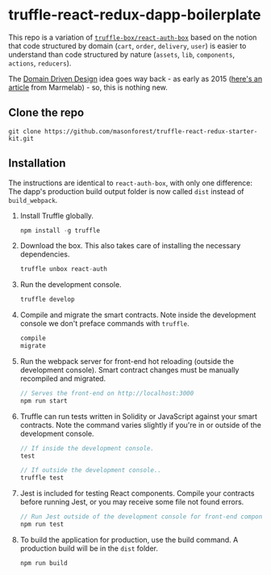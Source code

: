 # truffle-react-redux-dapp-boilerplate
This repo is a variation of [`truffle-box/react-auth-box`](https://github.com/truffle-box/react-auth-box/) based on the notion that code structured by domain (`cart`, `order`, `delivery`, `user`) is easier to understand than code structured by nature (`assets`, `lib`, `components`, `actions`, `reducers`).

The [Domain Driven Design](https://medium.com/@hassan.djirdeh/domain-driven-react-redux-a474ecf7d126) idea goes way back - as early as 2015 ([here's an article](https://marmelab.com/blog/2015/12/17/react-directory-structure.html) from Marmelab) - so, this is nothing new.

## Clone the repo
```
git clone https://github.com/masonforest/truffle-react-redux-starter-kit.git
```

## Installation
The instructions are identical to `react-auth-box`, with only one difference: The dapp's production build output folder is now called `dist` instead of `build_webpack`.

1. Install Truffle globally.
    ```javascript
    npm install -g truffle
    ```

2. Download the box. This also takes care of installing the necessary dependencies.
    ```javascript
    truffle unbox react-auth
    ```

3. Run the development console.
    ```javascript
    truffle develop
    ```

4. Compile and migrate the smart contracts. Note inside the development console we don't preface commands with `truffle`.
    ```javascript
    compile
    migrate
    ```

5. Run the webpack server for front-end hot reloading (outside the development console). Smart contract changes must be manually recompiled and migrated.
    ```javascript
    // Serves the front-end on http://localhost:3000
    npm run start
    ```

6. Truffle can run tests written in Solidity or JavaScript against your smart contracts. Note the command varies slightly if you're in or outside of the development console.
    ```javascript
    // If inside the development console.
    test

    // If outside the development console..
    truffle test
    ```

7. Jest is included for testing React components. Compile your contracts before running Jest, or you may receive some file not found errors.
    ```javascript
    // Run Jest outside of the development console for front-end component tests.
    npm run test
    ```

8. To build the application for production, use the build command. A production build will be in the `dist` folder.
    ```javascript
    npm run build
    ```
